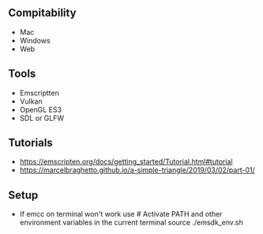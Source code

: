 
## Compitability
- Mac
- Windows
- Web

## Tools
- Emscriptten
- Vulkan
- OpenGL ES3
- SDL or GLFW

## Tutorials
- https://emscripten.org/docs/getting_started/Tutorial.html#tutorial
- https://marcelbraghetto.github.io/a-simple-triangle/2019/03/02/part-01/

## Setup
- If emcc on terminal won't work use # Activate PATH and other environment variables in the current terminal
  source ./emsdk_env.sh